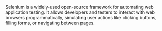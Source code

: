 Selenium is a widely-used open-source framework for automating web application testing. 
It allows developers and testers to interact with web browsers programmatically, simulating user actions like clicking buttons, filling forms, or navigating between pages.
